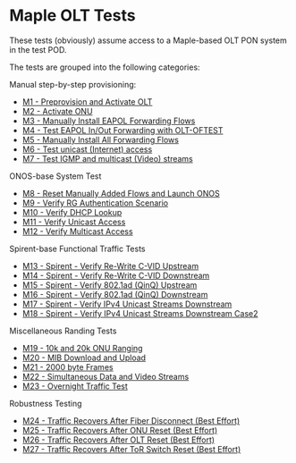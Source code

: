 # Maple OLT Tests

These tests (obviously) assume access to a Maple-based OLT PON system in the test POD.

The tests are grouped into the following categories:

Manual step-by-step provisioning:

* [M1 - Preprovision and Activate OLT](M01_maple_olt_tests_activate_olt.md)
* [M2 - Activate ONU](M02_maple_olt_tests_activate_onu.md)
* [M3 - Manually Install EAPOL Forwarding Flows](M03_maple_olt_tests_eapol_install.md)
* [M4 - Test EAPOL In/Out Forwarding with OLT-OFTEST](M04_maple_olt_tests_eapol_in_out.md)
* [M5 - Manually Install All Forwarding Flows](M05_maple_olt_tests_install_all_flows.md)
* [M6 - Test unicast (Internet) access](M06_maple_olt_tests_unicast.md)
* [M7 - Test IGMP and multicast (Video) streams](M07_maple_olt_tests_multicast.md)

ONOS-base System Test

* [M8 - Reset Manually Added Flows and Launch ONOS](M08_maple_olt_tests_start_onos.md)
* [M9 - Verify RG Authentication Scenario](M09_maple_olt_tests_verify_authentication.md)
* [M10 - Verify DHCP Lookup](M10_maple_olt_tests_verify_dhcp.md)
* [M11 - Verify Unicast Access](M11_maple_olt_tests_verify_unicast.md)
* [M12 - Verify Multicast Access](M12_maple_olt_tests_verify_multicast.md)

Spirent-base Functional Traffic Tests

* [M13 - Spirent - Verify Re-Write C-VID Upstream](M13_maple_olt_tests_verify_cvid_upstream.md)
* [M14 - Spirent - Verify Re-Write C-VID Downstream](M14_maple_olt_tests_verify_cvid_downstream.md)
* [M15 - Spirent - Verify 802.1ad (QinQ) Upstream](M15_maple_olt_tests_verify_qinq_upstream.md)
* [M16 - Spirent - Verify 802.1ad (QinQ) Downstream](M16_maple_olt_tests_verify_qinq_downstream.md)
* [M17 - Spirent - Verify IPv4 Unicast Streams Downstream](M17_maple_olt_tests_verify_ipv4_downstream.md)
* [M18 - Spirent - Verify IPv4 Unicast Streams Downstream Case2](M18_maple_olt_tests_verify_ipv4_downstream_case2.md)

Miscellaneous Randing Tests

* [M19 - 10k and 20k ONU Ranging](M19_maple_olt_tests_ranging.md)
* [M20 - MIB Download and Upload](M20_maple_olt_tests_mib.md)
* [M21 - 2000 byte Frames](M21_maple_olt_tests_2000_byte_frames.md)
* [M22 - Simultaneous Data and Video Streams](M22_maple_olt_tests_data_and_video.md)
* [M23 - Overnight Traffic Test](M23_maple_olt_tests_overnight.md)

Robustness Testing

* [M24 - Traffic Recovers After Fiber Disconnect (Best Effort)](M24_maple_olt_tests_ha_fiber_disconnect.md)
* [M25 - Traffic Recovers After ONU Reset (Best Effort)](M25_maple_olt_tests_ha_onu_reset.md)
* [M26 - Traffic Recovers After OLT Reset (Best Effort)](M26_maple_olt_tests_ha_olt_reset.md)
* [M27 - Traffic Recovers After ToR Switch Reset (Best Effort)](M27_maple_olt_tests_ha_tor_switch_reset.md)

